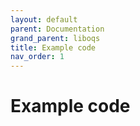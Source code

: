 ```yaml
---
layout: default
parent: Documentation
grand_parent: liboqs
title: Example code
nav_order: 1
---
```


# Example code
